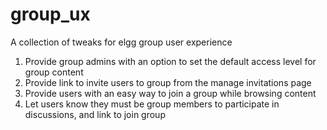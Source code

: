 group_ux
========

A collection of tweaks for elgg group user experience

1. Provide group admins with an option to set the default access level for group content
2. Provide link to invite users to group from the manage invitations page
3. Provide users with an easy way to join a group while browsing content
4. Let users know they must be group members to participate in discussions, and link to join group
